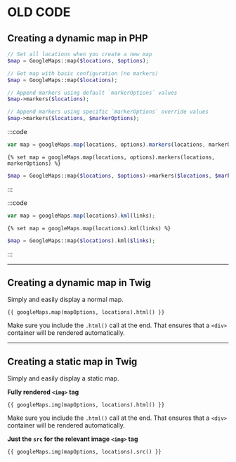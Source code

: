 # OLD CODE

## Creating a dynamic map in PHP

```php
// Set all locations when you create a new map
$map = GoogleMaps::map($locations, $options);

// Get map with basic configuration (no markers)
$map = GoogleMaps::map($locations);

// Append markers using default `markerOptions` values
$map->markers($locations);

// Append markers using specific `markerOptions` override values
$map->markers($locations, $markerOptions);
```


:::code
```js
var map = googleMaps.map(locations, options).markers(locations, markerOptions);
```
```twig
{% set map = googleMaps.map(locations, options).markers(locations, markerOptions) %}
```
```php
$map = GoogleMaps::map($locations, $options)->markers($locations, $markerOptions);
```
:::

:::code
```js
var map = googleMaps.map(locations).kml(links);
```
```twig
{% set map = googleMaps.map(locations).kml(links) %}
```
```php
$map = GoogleMaps::map($locations).kml($links);
```
:::

---

## Creating a dynamic map in Twig

Simply and easily display a normal map.

```twig
{{ googleMaps.map(mapOptions, locations).html() }}
```

Make sure you include the `.html()` call at the end. That ensures that a `<div>` container will be rendered automatically.


---


## Creating a static map in Twig

Simply and easily display a static map.

**Fully rendered `<img>` tag**

```twig
{{ googleMaps.img(mapOptions, locations).html() }}
```

Make sure you include the `.html()` call at the end. That ensures that a `<div>` container will be rendered automatically.

**Just the `src` for the relevant image `<img>` tag**

```twig
{{ googleMaps.img(mapOptions, locations).src() }}
```
